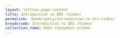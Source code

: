```yaml
---
layout: leftnav-page-content
title: Introduction to DRS (Video)
permalink: /bankruptcy/introduction-to-drs-video/
breadcrumb: Introduction to DRS (Video)
collection_name: debt-repayment-scheme
---
```

